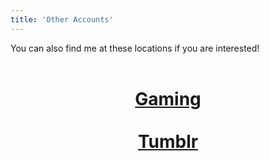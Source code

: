 ```yaml
---
title: 'Other Accounts'
---
```

You can also find me at these locations if you are interested!
<br><br>
<center>
<h1><a href="/gaming">Gaming</a>
<br><br>
<a href="https://tumblr.ijustyn.com">Tumblr</a>
</center>






